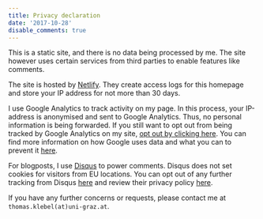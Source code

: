 ```yaml
---
title: Privacy declaration
date: '2017-10-28'
disable_comments: true
---
```


This is a static site, and there is no data being processed by me. The site
however uses certain services from third parties to enable features like
comments.

The site is hosted by [Netlify](https://www.netlify.com). They create access
logs for this homepage and store your IP address for not more than 30 days.

I use Google Analytics to track activity on my page. In this process, your 
IP-address is anonymised and sent to Google Analytics. Thus, no personal 
information is being forwarded. 
If you still want to opt out from being tracked by Google Analytics on my site, 
<a onclick="alert('Tracking by Google Analytics has been disabled in your browser for this site.')" href="javascript:gaOptout()">opt out by clicking here</a>.
You can find more information on how Google uses data and what you can to
prevent it [here](https://privacy.google.com/your-data.html).

For blogposts, I use [Disqus](https://disqus.com/) to power comments. Disqus
does not set cookies for visitors from EU locations. You can opt out of any
further tracking from Disqus [here](https://disqus.com/data-sharing-settings/)
and review their privacy policy 
[here](https://help.disqus.com/commenting/gdpr-delete-or-access-user-data).

If you have any further concerns or requests, please contact me at 
`thomas.klebel(at)uni-graz.at`.
